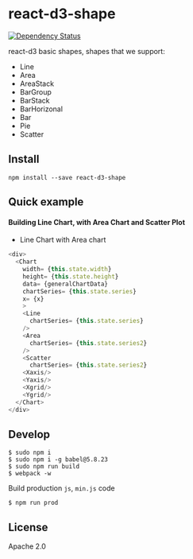 # react-d3-shape

[![Dependency Status](https://gemnasium.com/react-d3/react-d3-shape.svg)](https://gemnasium.com/react-d3/react-d3-shape)

react-d3 basic shapes, shapes that we support:

- Line
- Area
- AreaStack
- BarGroup
- BarStack
- BarHorizonal
- Bar
- Pie
- Scatter


## Install

```
npm install --save react-d3-shape
```

## Quick example

#### Building Line Chart, with Area Chart and Scatter Plot

- Line Chart with Area chart

```js
<div>
  <Chart
    width= {this.state.width}
    height= {this.state.height}
    data= {generalChartData}
    chartSeries= {this.state.series}
    x= {x}
    >
    <Line
      chartSeries= {this.state.series}
    />
    <Area
      chartSeries= {this.state.series2}
    />
    <Scatter
      chartSeries= {this.state.series2}
    <Xaxis/>
    <Yaxis/>
    <Xgrid/>
    <Ygrid/>
  </Chart>
</div>

```

## Develop

```
$ sudo npm i
$ sudo npm i -g babel@5.8.23
$ sudo npm run build
$ webpack -w
```

Build production `js`, `min.js` code

```
$ npm run prod
```

## License

Apache 2.0
